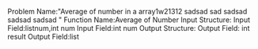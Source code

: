 <!-- for generating the problem full boiler plate code  -->
<!-- can make a form for the structure atleast   -->
<!--  make set of rules for structre  -->
<!--
Type of variables are :
list<int>
int
boolean
float
list
 -->

Problem Name:"Average of number in a array1w21312
sadsad
sad
sadsad
sadsad
sadsad
"
Function Name:Average of Number
Input Structure:
Input Field:list<int>num,int num
Input Field:int num
Output Structure:
Output Field: int result
Output Field:list<num>
